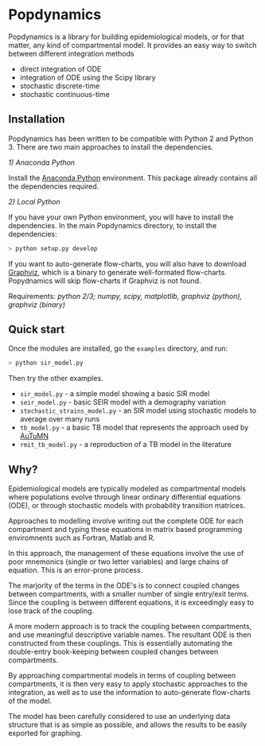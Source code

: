 



# Popdynamics

Popdynamics is a library for building epidemiological models, or for that matter, any kind of compartmental model. It provides an easy way to switch between different integration methods

- direct integration of ODE
- integration of ODE using the Scipy library
- stochastic discrete-time
- stochastic continuous-time


## Installation

Popdynamics has been written to be compatible with Python 2 and Python 3. There are two main approaches to install the dependencies.

_1) Anaconda Python_

Install the [Anaconda Python](https://www.anaconda.com/download/#macos) environment. This package already contains all the dependencies required.

_2) Local Python_

If you have your own Python environment, you will have to install the dependencies. In the main Popdynamics directory, to install the dependencies:

```bash
> python setup.py develop
```

If you want to auto-generate flow-charts, you will also have to download [Graphviz](https://graphviz.gitlab.io/download/), which is a binary to generate well-formated flow-charts. Popydnamics will skip flow-charts if Graphviz is not found.

Requirements: _python 2/3; numpy, scipy, matplotlib, graphviz (python), graphviz (binary)_


## Quick start

Once the modules are installed, go the `examples` directory, and run:

```bash
> python sir_model.py
```

Then try the other examples.

- `sir_model.py` - a simple model showing a basic SIR model
- `seir_model.py` - basic SEIR model with a demography variation
- `stochastic_strains_model.py` - an SIR model using stochastic models to average over many runs
- `tb_model.py` - a basic TB model that represents the approach used by [AuTuMN](http://www.tb-modelling.com/home/index.php)
- `rmit_tb_model.py` - a reproduction of a TB model in the literature



## Why?

Epidemiological models are typically modeled as compartmental models where populations evolve through linear ordinary differential equations (ODE), or through stochastic models with probability transition matrices.

Approaches to modelling involve writing out the complete ODE for each compartment and typing these equations in matrix based programming enviromnents such as Fortran, Matlab and R.

In this approach, the management of these equations involve the use of poor mnemonics (single or two letter variables) and large chains of equation. This is an error-prone process.

The marjority of the terms in the ODE's is to connect coupled changes between compartments, with a smaller number of single entry/exit terms. Since the coupling is between different equations, it is exceedingly easy to lose track of the coupling.

A more modern approach is to track the coupling between compartments, and use meaningful descriptive variable names. The resultant ODE is then constructed from these couplings. This is essentially automating the double-entry book-keeping between coupled changes between compartments.

By approaching compartmental models in terms of coupling between compartments, it is then very easy to apply stochastic approaches to the integration, as well as to use the information to auto-generate flow-charts of the model.

The model has been carefully considered to use an underlying data structure that is as simple as possible, and allows the results to be easily exported for graphing.





